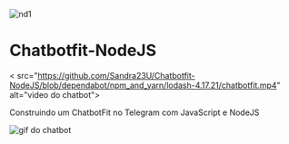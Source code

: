 ![nd1](https://user-images.githubusercontent.com/66983974/118434695-ddb59c00-b6b3-11eb-93ef-8fcd44ed28e7.jpg)

# Chatbotfit-NodeJS




< src="https://github.com/Sandra23U/Chatbotfit-NodeJS/blob/dependabot/npm_and_yarn/lodash-4.17.21/chatbotfit.mp4" alt="video do chatbot">

Construindo um ChatbotFit no Telegram com JavaScript e NodeJS

<img src="https://github.com/Sandra23U/Chatbotfit-NodeJS/blob/dependabot/npm_and_yarn/lodash-4.17.21/chatbotfit.gif" alt="gif do chatbot">

